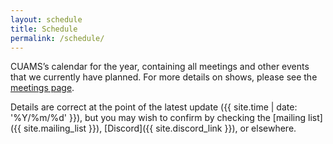 ```yaml
---
layout: schedule
title: Schedule
permalink: /schedule/
---
```

CUAMS’s calendar for the year, containing all meetings and other events that we
currently have planned. For more details on shows, please see the
[meetings page](/meetings).

Details are correct at the point of the latest update
({{ site.time | date: '%Y/%m/%d' }}), but you may wish to confirm by checking
the [mailing list]({{ site.mailing_list }}), [Discord]({{ site.discord_link }}),
or elsewhere.